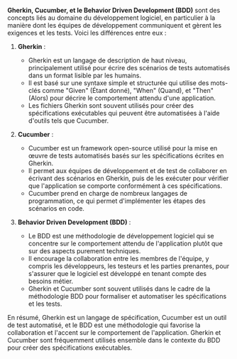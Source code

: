**Gherkin, Cucumber, et le Behavior Driven Development (BDD)** sont des concepts liés au domaine du développement logiciel, en particulier à la manière dont les équipes de développement communiquent et gèrent les exigences et les tests. Voici les différences entre eux :

1. **Gherkin** :
   - Gherkin est un langage de description de haut niveau, principalement utilisé pour écrire des scénarios de tests automatisés dans un format lisible par les humains.
   - Il est basé sur une syntaxe simple et structurée qui utilise des mots-clés comme "Given" (Étant donné), "When" (Quand), et "Then" (Alors) pour décrire le comportement attendu d'une application.
   - Les fichiers Gherkin sont souvent utilisés pour créer des spécifications exécutables qui peuvent être automatisées à l'aide d'outils tels que Cucumber.

2. **Cucumber** :
   - Cucumber est un framework open-source utilisé pour la mise en œuvre de tests automatisés basés sur les spécifications écrites en Gherkin.
   - Il permet aux équipes de développement et de test de collaborer en écrivant des scénarios en Gherkin, puis de les exécuter pour vérifier que l'application se comporte conformément à ces spécifications.
   - Cucumber prend en charge de nombreux langages de programmation, ce qui permet d'implémenter les étapes des scénarios en code.

3. **Behavior Driven Development (BDD)** :
   - Le BDD est une méthodologie de développement logiciel qui se concentre sur le comportement attendu de l'application plutôt que sur des aspects purement techniques.
   - Il encourage la collaboration entre les membres de l'équipe, y compris les développeurs, les testeurs et les parties prenantes, pour s'assurer que le logiciel est développé en tenant compte des besoins métier.
   - Gherkin et Cucumber sont souvent utilisés dans le cadre de la méthodologie BDD pour formaliser et automatiser les spécifications et les tests.

En résumé, Gherkin est un langage de spécification, Cucumber est un outil de test automatisé, et le BDD est une méthodologie qui favorise la collaboration et l'accent sur le comportement de l'application. Gherkin et Cucumber sont fréquemment utilisés ensemble dans le contexte du BDD pour créer des spécifications exécutables.
